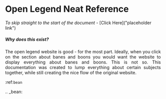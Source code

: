 # Open Legend Neat Reference

*To skip straight to the start of the document -* [Click Here]("placeholder link")

##### Why does this exist?
<div style="text-align: justify">
The open legend website is good - for the most part. Ideally, when you click on the section about banes and boons you would want the website to display everything about banes and boons. This is not so. This documentation was created to lump everything about certain subjects together, while still creating the nice flow of the original website.</div>

:ref:`bean`

.. _bean:

